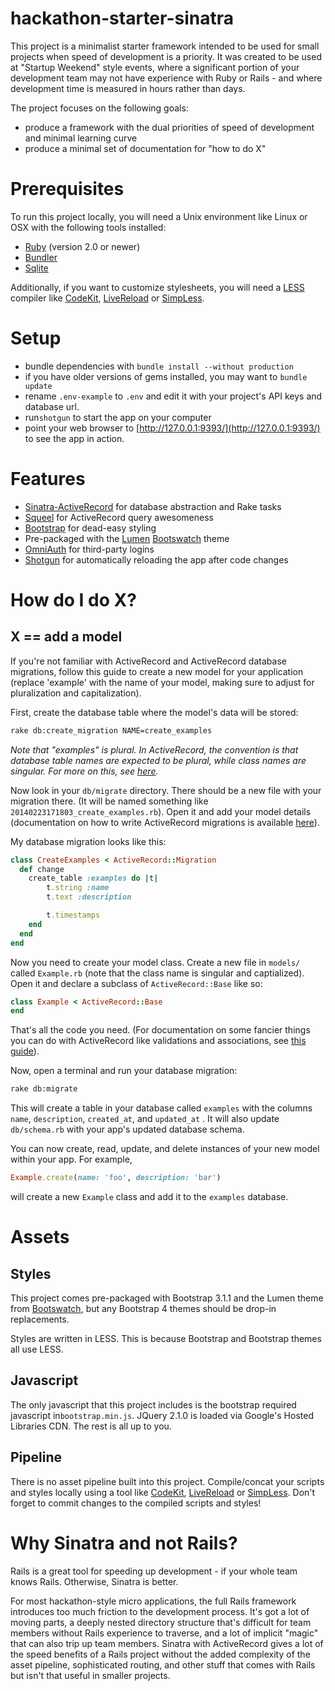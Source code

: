 # hackathon-starter-sinatra

This project is a minimalist starter framework intended to be used for small projects when speed of development is a priority. It was created to be used at "Startup Weekend" style events, where a significant portion of your development team may not have experience with Ruby or Rails - and where development time is measured in hours rather than days.

The project focuses on the following goals:
- produce a framework with the dual priorities of speed of development and minimal learning curve
- produce a minimal set of documentation for "how to do X"

# Prerequisites
To run this project locally, you will need a Unix environment like Linux or OSX with the following tools installed:
- [Ruby](https://www.ruby-lang.org/en/) (version 2.0 or newer)
- [Bundler](http://bundler.io)
- [Sqlite](http://www.sqlite.org)

Additionally, if you want to customize stylesheets, you will need a [LESS](http://lesscss.org) compiler like [CodeKit](https://incident57.com/codekit/), [LiveReload](http://livereload.com) or [SimpLess](http://wearekiss.com/simpless).

# Setup
- bundle dependencies with `bundle install --without production`
- if you have older versions of gems installed, you may want to `bundle update`
- rename `.env-example` to `.env` and edit it with your project's API keys and database url.
- run`shotgun` to start the app on your computer
- point your web browser to [http://127.0.0.1:9393/](http://127.0.0.1:9393/) to see the app in action.

# Features
- [Sinatra-ActiveRecord](https://github.com/janko-m/sinatra-activerecord) for database abstraction and Rake tasks
- [Squeel](https://github.com/activerecord-hackery/squeel) for ActiveRecord query awesomeness
- [Bootstrap](http://getbootstrap.com) for dead-easy styling
- Pre-packaged with the [Lumen](http://bootswatch.com/lumen/) [Bootswatch](http://bootswatch.com)  theme
- [OmniAuth](https://github.com/intridea/omniauth) for third-party logins
- [Shotgun](https://github.com/rtomayko/shotgun) for automatically reloading the app after code changes

# How do I do X?

## X == add a model
If you're not familiar with ActiveRecord and  ActiveRecord database migrations, follow this guide to create a new model for your application (replace 'example' with the name of your model, making sure to adjust for pluralization and capitalization).

First, create the database table where the model's data will be stored:
```bash
rake db:create_migration NAME=create_examples
```
*Note that "examples" is plural. In ActiveRecord, the convention is that database table names are expected to be plural, while class names are singular. For more on this, see [here](http://edgeguides.rubyonrails.org/active_record_basics.html#naming-conventions).*

Now look in your `db/migrate` directory. There should be a new file with your migration there. (It will be named something like `20140223171803_create_examples.rb`). Open it and add your model details (documentation on how to write ActiveRecord migrations is available [here](http://edgeguides.rubyonrails.org/migrations.html)).

My database migration looks like this:
```ruby
class CreateExamples < ActiveRecord::Migration
  def change
    create_table :examples do |t|
        t.string :name
        t.text :description

        t.timestamps
    end
  end
end
```

Now you need to create your model class. Create a new file in `models/` called `Example.rb` (note that the class name is singular and captialized). Open it and declare a subclass of `ActiveRecord::Base` like so:
```ruby
class Example < ActiveRecord::Base
end
```

That's all the code you need. (For documentation on some fancier things you can do with ActiveRecord like validations and associations, see [this guide](http://edgeguides.rubyonrails.org/active_record_basics.html)).

Now, open a terminal and run your database migration:
```bash
rake db:migrate
```
This will create a table in your database called `examples` with the columns `name`, `description`, `created_at`, and `updated_at` . It will also update `db/schema.rb` with your app's updated database schema.

You can now create, read, update, and delete instances of your new model within your app. For example, 
```ruby
Example.create(name: 'foo', description: 'bar')
```
will create a new `Example` class and add it to the `examples` database.

# Assets

## Styles
This project comes pre-packaged with Bootstrap 3.1.1 and the Lumen theme from [Bootswatch](http://bootswatch.com), but any Bootstrap 4 themes should be drop-in replacements.

Styles are written in LESS. This is because Bootstrap and Bootstrap themes all use LESS. 

## Javascript
The only javascript that this project includes is the bootstrap required javascript in`bootstrap.min.js`.  JQuery 2.1.0 is loaded via Google's Hosted Libraries CDN. The rest is all up to you.

## Pipeline
There is no asset pipeline built into this project. Compile/concat your scripts and styles locally using a tool like [CodeKit](https://incident57.com/codekit/), [LiveReload](http://livereload.com) or [SimpLess](http://wearekiss.com/simpless). Don't forget to commit changes to the compiled scripts and styles!

# Why Sinatra and not Rails?
Rails is a great tool for speeding up development - if your whole team knows Rails. Otherwise, Sinatra is better.

For most hackathon-style micro applications, the full Rails framework introduces too much friction to the development process. It's got a lot of moving parts, a deeply nested directory structure that's difficult for team members without Rails experience to traverse, and a lot of implicit "magic" that can also trip up team members. Sinatra with ActiveRecord gives a lot of the speed benefits of a Rails project without the added complexity of the asset pipeline, sophisticated routing, and other stuff that comes with Rails but isn't that useful in smaller projects.